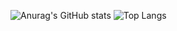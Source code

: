 ![Anurag's GitHub stats](https://github-readme-stats.vercel.app/api?username=y-dada-dev\&rank_icon=github\&show=discussions_started,discussions_answered\&show_icons=true&include_all_commits=true\&hide=contribs)
![Top Langs](https://github-readme-stats.vercel.app/api/top-langs/?username=y-dada-dev\&layout=compact&langs_count=14&hide=PLpgSQL,Tex,Hack,Shell,jupyter%20notebook)

